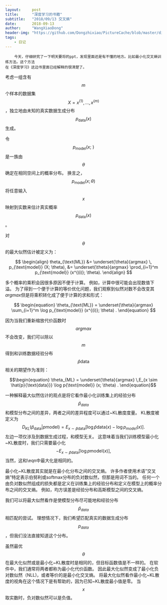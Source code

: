 ```yaml
---
layout:     post
title:      "深度学习的书籍"
subtitle:   "2018/09/13 交叉熵"
date:       2018-09-13
author:     "WangXiaoDong"
header-img: "https://github.com/Dongzhixiao/PictureCache/blob/master/diaryPic/20180913.jpg?raw=true"
tags:
    - 日记
---
```



```
    今天，仔细研究了一下明天要将的ppt，发现里面还是有不懂的地方。比如最小化交叉熵训练方法。这个方法
在《深度学习》这边书里面已经解释的很清楚了。
```

考虑一组含有$$m$$个样本的数据集 $$X={ x^{(1)},\dots, x^{(m)} }$$，独立地由未知的真实数据生成分布$$p_{\text{data}}(x)$$生成。

令$$p_{\text{model}}( x; \ )$$是一族由$$\theta$$确定在相同空间上的概率分布。 换言之，$$p_{\text{model}}(x;\theta)$$将任意输入$$x$$映射到实数来估计真实概率$$p_{\text{data}}(x)$$。

对$$\theta$$的最大似然估计被定义为：

$$
\begin{align}
    theta_{\text{ML}} &= \underset{\theta}{argmax} \, p_{\text{model}} (X; \theta),  
        &= \underset{\theta}{argmax} \prod_{i=1}^m p_{\text{model}} (x^{(i)}; \theta).
\end{align}
$$

多个概率的乘积会因很多原因不便于计算。 例如，计算中很可能会出现数值下溢。 为了得到一个便于计算的等价优化问题，我们观察到似然对数不会改变其$argmax$但是将乘积转化成了便于计算的求和形式： 

$$
\begin{equation}
    \theta_{\text{ML}} = \underset{\theta}{argmax} \sum_{i=1}^m \log p_{\text{model}} (x^{(i)}; \theta) .
\end{equation}
$$

因为当我们重新缩放代价函数时$$argmax$$不会改变，我们可以除以$$m$$得到和训练数据经验分布$$\hat{p}{\text{data}}$$相关的期望作为准则： 

$$\begin{equation} \theta_{ML} = \underset{\theta}{argmax} \,E_{x \sim \hat{p}{\text{data}}} \log p{\text{model}} (x; \theta) . \end{equation}$$

一种解释最大似然估计的观点是将它看作最小化训练集上的经验分布$$\hat{p}_{data}$$和模型分布之间的差异，两者之间的差异程度可以通过~KL散度度量。 KL散度被定义为 
$$\begin{equation} D_{KL}(\hat{p}_{\text{data}} | p{\text{model}}) = E_{x \sim \hat{p}{\text{data}}} [ \log \hat{p}{\text{data}}(x) - \log p_{model}(x) ] . \end{equation}$$ 
左边一项仅涉及到数据生成过程，和模型无关。 这意味着当我们训练模型最小化~KL散度时，我们只需要最小化 
$$\begin{equation} -E_{x \sim \hat{p}{\text{data}}} [ \log p{\text{model}}(x) ] , \end{equation} $$
当然，这和\eqn中最大化是相同的。

最小化~KL散度其实就是在最小化分布之间的交叉熵。 许多作者使用术语”交叉熵”特定表示伯努利或softmax分布的负对数似然，但那是用词不当的。 
任何一个由负对数似然组成的损失都是定义在训练集上的经验分布和定义在模型上的概率分布之间的交叉熵。 例如，均方误差是经验分布和高斯模型之间的交叉熵。

我们可以将最大似然看作是使模型分布尽可能地和经验分布$$\hat{p}_{data}$$相匹配的尝试。 理想情况下，我们希望匹配真实的数据生成分布$$p_{data}$$，但我们没法直接知道这个分布。

虽然最优$$\theta$$在最大化似然或是最小化~KL散度时是相同的，但目标函数值是不一样的。 
在软件中，我们通常将两者都称为最小化代价函数。 因此最大化似然变成了最小化负对数似然（NLL)，或者等价的是最小化交叉熵。 将最大化似然看作最小化~KL散度的视角在这个情况下是有帮助的，因为已知~KL散度最小值是零。 
当$$x$$取实数时，负对数似然可以是负值。


